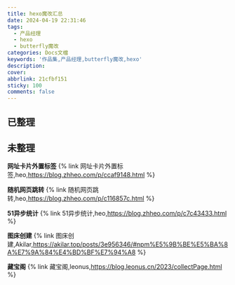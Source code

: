 ```yaml
---
title: hexo魔改汇总
date: 2024-04-19 22:31:46
tags:
  - 产品经理
  - hexo
  - butterfly魔改
categories: Docs文檔
keywords: '作品集,产品经理,butterfly魔改,hexo'
description: 
cover: 
abbrlink: 21cfbf151
sticky: 100
comments: false
---
```


## 已整理

## 未整理


**网址卡片外置标签**
{% link 网址卡片外置标签,heo,https://blog.zhheo.com/p/ccaf9148.html %}

**随机网页跳转**
{% link 随机网页跳转,heo,https://blog.zhheo.com/p/c116857c.html %}

**51异步统计**
{% link 51异步统计,heo,https://blog.zhheo.com/p/c7c43433.html %}

**图床创建**
{% link 图床创建,Akilar,https://akilar.top/posts/3e956346/#npm%E5%9B%BE%E5%BA%8A%E7%9A%84%E4%BD%BF%E7%94%A8 %}

**藏宝阁**
{% link 藏宝阁,leonus,https://blog.leonus.cn/2023/collectPage.html %}